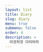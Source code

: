 ```yaml
---
layout: list
title: Diary
slug: diary
menu: true
submenu: false
order: 4
description: >
  이것저것 다이어리
---
```

